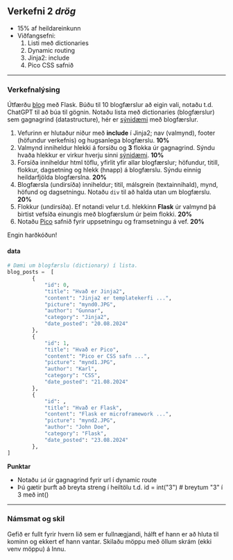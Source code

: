 ## Verkefni 2 _drög_
- 15% af heildareinkunn
- Viðfangsefni: 
   1. Listi með dictionaries
   1. Dynamic routing 
   1. Jinja2: include 
   1. Pico CSS safnið

---

### Verkefnalýsing 
Útfærðu [blog](https://www.visindavefur.is/svar.php?id=3225) með Flask. Búðu til 10 blogfærslur að eigin vali, notaðu t.d. ChatGPT til að búa til gögnin. Notaðu lista með dictionaries (blogfærslur) sem gagnagrind (datastructure), hér er [sýnidæmi](#data) með blogfærslur.

1. Vefurinn er hlutaður niður með **include** í Jinja2; nav (valmynd), footer (höfundur verkefnis) og hugsanlega blogfærslu. **10%**
1. Valmynd inniheldur hlekki á forsíðu og **3** flokka úr gagnagrind. Sýndu hvaða hlekkur er virkur hverju sinni [sýnidæmi](https://python-web.teclado.com/section12/lectures/03_base_template_and_nav_bar/#highlighting-the-currently-active-page). **10%**
1. Forsíða inniheldur html töflu, yfirlit yfir allar blogfærslur; höfundur, titill, flokkur, dagsetning og hlekk (hnapp) á blogfærslu. Sýndu einnig heildarfjölda blogfærslna. **20%**
1. Blogfærsla (undirsíða) inniheldur; titil, málsgrein (textainnihald), mynd, höfund og dagsetningu. Notaðu `div` til að halda utan um blogfærslu. **20%**
1. Flokkur (undirsíða). Ef notandi velur t.d. hlekkinn **Flask** úr valmynd þá birtist vefsíða einungis með blogfærslum úr þeim flokki. **20%**
1. Notaðu [Pico]([https://purecss.io/](https://picocss.com/)) safnið fyrir uppsetningu og framsetningu á vef. **20%**

Engin harðkóðun!

#### data

```python
# Dæmi um blogfærslu (dictionary) í lista.
blog_posts =  [
        {
            "id": 0,
            "title": "Hvað er Jinja2",
            "content": "Jinja2 er templatekerfi ...",
            "picture": "mynd0.JPG",
            "author": "Gunnar",
            "category": "Jinja2",
            "date_posted": "20.08.2024"
        },
        {
            "id": 1,
            "title": "Hvað er Pico",
            "content": "Pico er CSS safn ...",
            "picture": "mynd1.JPG",
            "author": "Karl",
            "category": "CSS",
            "date_posted": "21.08.2024"
        },
        {
            "id": ,
            "title": "Hvað er Flask",
            "content": "Flask er microframework ...",
            "picture": "mynd2.JPG",
            "author": "John Doe",
            "category": "Flask",
            "date_posted": "23.08.2024"
        },    
]

```

**Punktar**
-  Notaðu `id` úr gagnagrind fyrir url í dynamic route
-  Þú gætir þurft að breyta streng í heiltölu t.d. id = int("3")  # breytum "3" í 3 með int()

---

### Námsmat og skil 
Gefið er fullt fyrir hvern lið sem er fullnægjandi, hálft ef hann er að hluta til kominn og ekkert ef hann vantar. Skilaðu möppu með öllum skrám (ekki venv möppu) á Innu.

